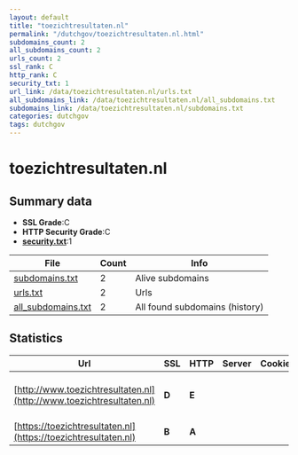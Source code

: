 ```yaml
---
layout: default
title: "toezichtresultaten.nl"
permalink: "/dutchgov/toezichtresultaten.nl.html"
subdomains_count: 2
all_subdomains_count: 2
urls_count: 2
ssl_rank: C
http_rank: C
security_txt: 1
url_link: /data/toezichtresultaten.nl/urls.txt
all_subdomains_link: /data/toezichtresultaten.nl/all_subdomains.txt
subdomains_link: /data/toezichtresultaten.nl/subdomains.txt
categories: dutchgov
tags: dutchgov
---
```



# toezichtresultaten.nl
## Summary data


 - **SSL Grade**:C
 - **HTTP Security Grade**:C
 - **[security.txt](https://www.digitaleoverheid.nl/nieuws/standaard-security-txt-nu-verplicht-voor-overheid/)**:1


| File       | Count | Info |
|------------|-------|------|
|[subdomains.txt](/DutchGovScope/data/toezichtresultaten.nl/subdomains.txt)|2|Alive subdomains|
|[urls.txt](/DutchGovScope/data/toezichtresultaten.nl/urls.txt)|2|Urls|
|[all_subdomains.txt](/DutchGovScope/data/toezichtresultaten.nl/all_subdomains.txt)|2|All found subdomains (history)|


## Statistics


| Url | SSL | HTTP | Server | Cookie | HSTS | CORS | CTO | CSP | XFO | XXP | RP |FP| Tech |Title |
|--------|-------|-------|------|------|------|------|------|------|------|------|------|------|------|------|
|[http://www.toezichtresultaten.nl](http://www.toezichtresultaten.nl)| **D**| **E**|| | | | | | | | :white_check_mark: | |Apache HTTP Server HSTS||
|[https://toezichtresultaten.nl](https://toezichtresultaten.nl)| **B**| **A**|| |:white_check_mark: | | | | :white_check_mark: | :white_check_mark: | :white_check_mark: | |HSTS|Toezichtresultat...|

